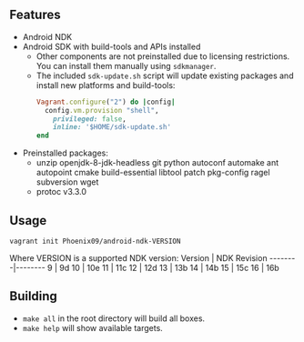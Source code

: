 ## Features
* Android NDK
* Android SDK with build-tools and APIs installed
    * Other components are not preinstalled due to licensing restrictions.
     You can install them manually using `sdkmanager`.
    * The included `sdk-update.sh` script will update existing packages and install new platforms and build-tools:
        ```ruby
        Vagrant.configure("2") do |config|
          config.vm.provision "shell",
            privileged: false,
            inline: '$HOME/sdk-update.sh'
        end
        ```
* Preinstalled packages:
    * unzip openjdk-8-jdk-headless git python autoconf automake ant autopoint cmake build-essential libtool patch pkg-config ragel subversion wget
    * protoc v3.3.0

## Usage
```shell
vagrant init Phoenix09/android-ndk-VERSION
```
Where VERSION is a supported NDK version:
Version | NDK Revision
--------|--------
9 | 9d
10 | 10e
11 | 11c
12 | 12d
13 | 13b
14 | 14b
15 | 15c
16 | 16b

## Building
* `make all` in the root directory will build all boxes.
* `make help` will show available targets.

